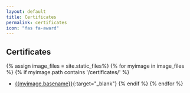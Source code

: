 ```yaml
---
layout: default
title: Certificates
permalink: certificates
icon: "fas fa-award"
---
```

## Certificates

{% assign image_files = site.static_files%}
{% for myimage in image_files %}
{% if myimage.path contains '/certificates/' %}
* [{{myimage.basename}}]({{myimage.path}}){:target="_blank"}
{% endif %}
{% endfor %}
